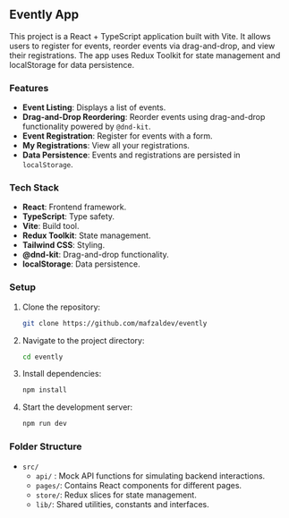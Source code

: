 ## Evently App

This project is a React + TypeScript application built with Vite. It allows users to register for events, reorder events via drag-and-drop, and view their registrations. The app uses Redux Toolkit for state management and localStorage for data persistence.

### Features

- **Event Listing**: Displays a list of events.
- **Drag-and-Drop Reordering**: Reorder events using drag-and-drop functionality powered by `@dnd-kit`.
- **Event Registration**: Register for events with a form.
- **My Registrations**: View all your registrations.
- **Data Persistence**: Events and registrations are persisted in `localStorage`.

### Tech Stack

- **React**: Frontend framework.
- **TypeScript**: Type safety.
- **Vite**: Build tool.
- **Redux Toolkit**: State management.
- **Tailwind CSS**: Styling.
- **@dnd-kit**: Drag-and-drop functionality.
- **localStorage**: Data persistence.

### Setup

1. Clone the repository:
   ```bash
   git clone https://github.com/mafzaldev/evently
   ```
2. Navigate to the project directory:
   ```bash
   cd evently
   ```
3. Install dependencies:
   ```bash
   npm install
   ```
4. Start the development server:
   ```bash
   npm run dev
   ```

### Folder Structure

- `src/`
  - `api/` : Mock API functions for simulating backend interactions.
  - `pages/`: Contains React components for different pages.
  - `store/`: Redux slices for state management.
  - `lib/`: Shared utilities, constants and interfaces.
